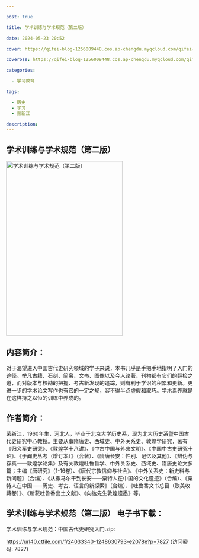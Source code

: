 ```yaml
---

post: true

title: 学术训练与学术规范（第二版）

date: 2024-05-23 20:52

cover: https://qifei-blog-1256009448.cos.ap-chengdu.myqcloud.com/qifei-blog/660e171c9f345e8d031dfb40.jpg

coveross: https://qifei-blog-1256009448.cos.ap-chengdu.myqcloud.com/qifei-blog/660e171c9f345e8d031dfb40.jpg

categories:

  - 学习教育

tags:

  - 历史
  - 学习
  - 荣新江

description:
---
```


## 学术训练与学术规范（第二版）
<img alt="学术训练与学术规范（第二版） " class="aligncenter loading" data-was-processed="true" decoding="async" fetchpriority="high" height="471" src="https://qifei-blog-1256009448.cos.ap-chengdu.myqcloud.com/qifei-blog/660e171c9f345e8d031dfb40.jpg" style="cursor: zoom-in;" width="314"/>

## 内容简介：

对于渴望进入中国古代史研究领域的学子来说，本书几乎是手把手地指明了入门的途径。举凡古籍、石刻、简帛、文书、图像以及今人论著、刊物都有它们的翻检之道，而对版本与校勘的把握、考古新发现的追踪，则有利于学识的积累和更新。更进一步的学术论文写作也有它的一定之规，容不得半点虚假和取巧。学术素养就是在这样持之以恒的训练中养成的。

## 作者简介：

荣新江，1960年生，河北人，毕业于北京大学历史系，现为北大历史系暨中国古代史研究中心教授。主要从事隋唐史、西域史、中外关系史、敦煌学研究，著有《归义军史研究》、《敦煌学十八讲》、《中古中国与外来文明》、《中国中古史研究十论》、《于阗史丛考（增订本）》（合著）、《隋唐长安：性别、记忆及其他》、《辨伪与存真——敦煌学论集》及有关敦煌吐鲁番学、中外关系史、西域史、隋唐史论文多篇；主编《唐研究》（1-16卷）、《唐代宗教信仰与社会》、《中外关系史：新史料与新问题》（合编）、《从撒马尔干到长安——粟特人在中国的文化遗迹》（合编）、《粟特人在中国——历史、考古、语言的新探索》（合编）、《吐鲁番文书总目（欧美收藏卷）》、《新获吐鲁番出土文献》、《向达先生敦煌遗墨》等。

## 学术训练与学术规范（第二版） 电子书下载：



学术训练与学术规范：中国古代史研究入门.zip: 

https://url40.ctfile.com/f/24033340-1248630793-e2078e?p=7827 (访问密码: 7827)
